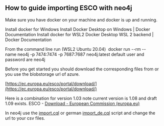 How to guide importing ESCO with neo4j
---

Make sure you have docker on your machine and docker is up and running.

Install docker for Windows Install Docker Desktop on Windows | Docker Documentation
Install docker for WSL2 Docker Desktop WSL 2 backend | Docker Documentation

From the command line run (WSL2 Ubuntu 20.04) 
docker run --rm --name neo4j -p 7474:7474 -p 7687:7687 neo4j:latest
default user and password are neo4j


Before you get started you should download the corresponding files from or you use the blobstorage url of azure.

[https://ec.europa.eu/esco/portal/download/](https://ec.europa.eu/esco/portal/download/)

Here is a combination for version 1.03 note current version is 1.08 and draft 1.09 exists.
ESCO - [Download - European Commission (europa.eu)](https://ec.europa.eu/esco/portal/download/e00,e01,e02,e03,e1,ea,et,e12,e1l,e1u,e2b,e2k,e33,e34,e35,j1,ja,jt,j12,j1l,j1u,j2b,j2k,j33,j34,j35)

In neo4j use the [import.cql](https://github.com/HDBW/APOLLO/blob/main/docs/ESCO/importn4j/import.cql) or german [import_de.cql](https://github.com/HDBW/APOLLO/blob/main/docs/ESCO/importn4j/import_de.cql) script and change the url to your csv files. 

